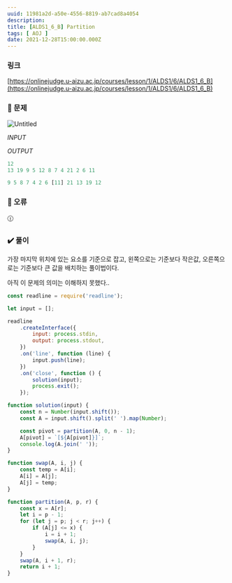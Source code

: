 ```yaml
---
uuid: 11981a2d-a50e-4556-8819-ab7cad8a4054
description: 
title: [ALDS1_6_B] Partition
tags: [ AOJ ]
date: 2021-12-28T15:00:00.000Z
---
```








### 링크

[https://onlinejudge.u-aizu.ac.jp/courses/lesson/1/ALDS1/6/ALDS1_6_B](https://onlinejudge.u-aizu.ac.jp/courses/lesson/1/ALDS1/6/ALDS1_6_B)

### 📝 문제

![Untitled](https://vault-r2.dorage.io/11981a2d-a50e-4556-8819-ab7cad8a4054/untitled.png)

*INPUT*

*OUTPUT*

```jsx
12
13 19 9 5 12 8 7 4 21 2 6 11
```

```jsx
9 5 8 7 4 2 6 [11] 21 13 19 12
```

### 🚨 오류

<aside>
🕧

</aside>

### ✔️ 풀이

가장 마지막 위치에 있는 요소를 기준으로 잡고, 왼쪽으로는 기준보다 작은값, 오른쪽으로는 기준보다 큰 값을 배치하는 풀이법이다.

아직 이 문제의 의미는 이해하지 못했다..

```jsx
const readline = require('readline');

let input = [];

readline
    .createInterface({
        input: process.stdin,
        output: process.stdout,
    })
    .on('line', function (line) {
        input.push(line);
    })
    .on('close', function () {
        solution(input);
        process.exit();
    });

function solution(input) {
    const n = Number(input.shift());
    const A = input.shift().split(' ').map(Number);

    const pivot = partition(A, 0, n - 1);
    A[pivot] = `[${A[pivot]}]`;
    console.log(A.join(' '));
}

function swap(A, i, j) {
    const temp = A[i];
    A[i] = A[j];
    A[j] = temp;
}

function partition(A, p, r) {
    const x = A[r];
    let i = p - 1;
    for (let j = p; j < r; j++) {
        if (A[j] <= x) {
            i = i + 1;
            swap(A, i, j);
        }
    }
    swap(A, i + 1, r);
    return i + 1;
}
```